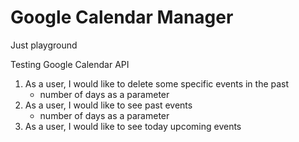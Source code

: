 # Google Calendar Manager
Just playground

Testing Google Calendar API

1. As a user, I would like to delete some specific events in the past
    - number of days as a parameter
2. As a user, I would like to see past events
    - number of days as a parameter
3. As a user, I would like to see today upcoming events
